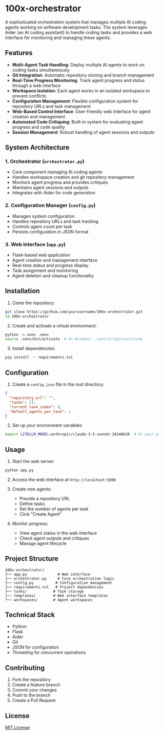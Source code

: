 # 100x-orchestrator

A sophisticated orchestration system that manages multiple AI coding agents working on software development tasks. The system leverages Aider (an AI coding assistant) to handle coding tasks and provides a web interface for monitoring and managing these agents.

## Features

- **Multi-Agent Task Handling**: Deploy multiple AI agents to work on coding tasks simultaneously
- **Git Integration**: Automatic repository cloning and branch management
- **Real-Time Progress Monitoring**: Track agent progress and status through a web interface
- **Workspace Isolation**: Each agent works in an isolated workspace to prevent conflicts
- **Configuration Management**: Flexible configuration system for repository URLs and task management
- **Web-Based Control Interface**: User-friendly web interface for agent creation and management
- **Automated Code Critiquing**: Built-in system for evaluating agent progress and code quality
- **Session Management**: Robust handling of agent sessions and outputs

## System Architecture

### 1. Orchestrator (`orchestrator.py`)
- Core component managing AI coding agents
- Handles workspace creation and git repository management
- Monitors agent progress and provides critiques
- Maintains agent sessions and outputs
- Integrates with Aider for code generation

### 2. Configuration Manager (`config.py`)
- Manages system configuration
- Handles repository URLs and task tracking
- Controls agent count per task
- Persists configuration in JSON format

### 3. Web Interface (`app.py`)
- Flask-based web application
- Agent creation and management interface
- Real-time status and progress display
- Task assignment and monitoring
- Agent deletion and cleanup functionality

## Installation

1. Clone the repository:
```bash
git clone https://github.com/yourusername/100x-orchestrator.git
cd 100x-orchestrator
```

2. Create and activate a virtual environment:
```bash
python -m venv .venv
source .venv/bin/activate  # On Windows: .venv\Scripts\activate
```

3. Install dependencies:
```bash
pip install -r requirements.txt
```

## Configuration

1. Create a `config.json` file in the root directory:
```json
{
  "repository_url": "",
  "tasks": [],
  "current_task_index": 0,
  "default_agents_per_task": 1
}
```

2. Set up your environment variables:
```bash
export LITELLM_MODEL=anthropic/claude-3-5-sonnet-20240620  # Or your preferred model
```

## Usage

1. Start the web server:
```bash
python app.py
```

2. Access the web interface at `http://localhost:5000`

3. Create new agents:
   - Provide a repository URL
   - Define tasks
   - Set the number of agents per task
   - Click "Create Agent"

4. Monitor progress:
   - View agent status in the web interface
   - Check agent outputs and critiques
   - Manage agent lifecycle

## Project Structure

```
100x-orchestrator/
├── app.py              # Web interface
├── orchestrator.py     # Core orchestration logic
├── config.py          # Configuration management
├── requirements.txt   # Project dependencies
├── tasks/            # Task storage
├── templates/        # Web interface templates
└── workspaces/       # Agent workspaces
```

## Technical Stack

- Python
- Flask
- Aider
- Git
- JSON for configuration
- Threading for concurrent operations

## Contributing

1. Fork the repository
2. Create a feature branch
3. Commit your changes
4. Push to the branch
5. Create a Pull Request

## License

[MIT License](LICENSE)
